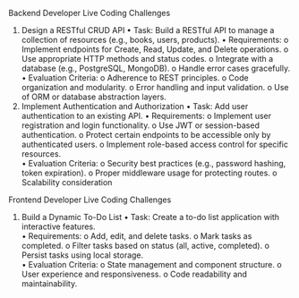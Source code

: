 Backend Developer Live Coding Challenges 
1. Design a RESTful CRUD API 
• Task: Build a RESTful API to manage a collection of resources (e.g., books, users, 
products). 
• Requirements: 
o Implement endpoints for Create, Read, Update, and Delete operations. 
o Use appropriate HTTP methods and status codes. 
o Integrate with a database (e.g., PostgreSQL, MongoDB). 
o Handle error cases gracefully. 
• Evaluation Criteria: 
o Adherence to REST principles. 
o Code organization and modularity. 
o Error handling and input validation. 
o Use of ORM or database abstraction layers. 
2. Implement Authentication and Authorization 
• Task: Add user authentication to an existing API. 
• Requirements: 
o Implement user registration and login functionality. 
o Use JWT or session-based authentication. 
o Protect certain endpoints to be accessible only by authenticated users. 
o Implement role-based access control for specific resources.  
• Evaluation Criteria: 
o Security best practices (e.g., password hashing, token expiration). 
o Proper middleware usage for protecting routes. 
o Scalability consideration


Frontend Developer Live Coding Challenges 
1. Build a Dynamic To-Do List 
• Task: Create a to-do list application with interactive features.  
• Requirements: 
o Add, edit, and delete tasks. 
o Mark tasks as completed. 
o Filter tasks based on status (all, active, completed). 
o Persist tasks using local storage.  
• Evaluation Criteria: 
o State management and component structure. 
o User experience and responsiveness. 
o Code readability and maintainability. 
